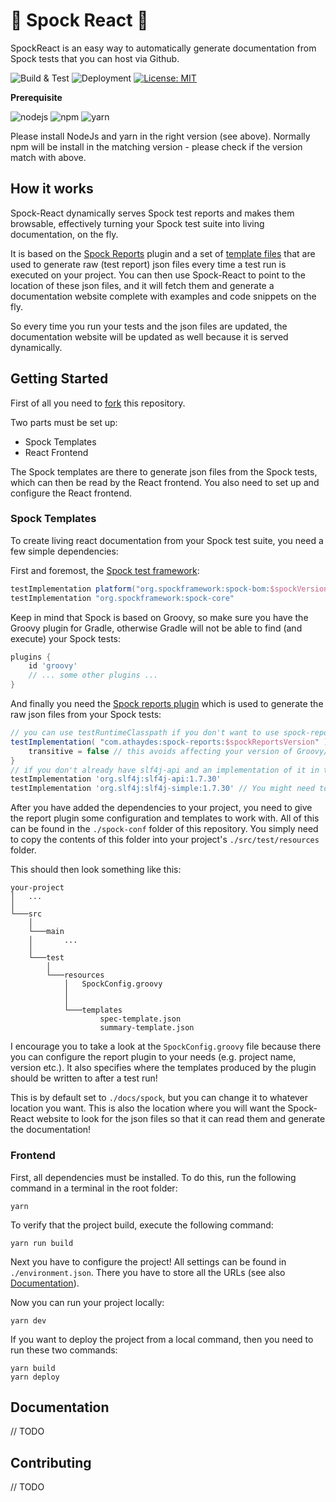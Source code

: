 # 🖖 Spock React 🖖

SpockReact is an easy way to automatically generate documentation from Spock tests that you can host via Github.

![Build & Test](https://github.com/Sonatai/spock-react/actions/workflows/build.yaml/badge.svg) ![Deployment](https://github.com/Sonatai/spock-react/actions/workflows/deploy.yaml/badge.svg) [![License: MIT](https://img.shields.io/badge/License-MIT-yellow.svg)](https://opensource.org/licenses/MIT)

**Prerequisite**

![nodejs](https://img.shields.io/badge/NodeJs-21.6.1-green) ![npm](https://img.shields.io/badge/npm-10.2.4-green) ![yarn](https://img.shields.io/badge/yarn-3.6.4-green)

Please install NodeJs and yarn in the right version (see above). Normally npm will be install in the matching version - please check if the version match with above.

## How it works

Spock-React dynamically serves Spock test reports and makes them browsable, effectively turning your Spock test suite into living documentation, on the fly.

It is based on the [Spock Reports](https://github.com/renatoathaydes/spock-reports) plugin and a set of [template files](spock-conf/templates) that are used to generate raw (test report) json files every time a test run is executed on your project. You can then use Spock-React to point to the location of these json files, and it will fetch them and generate a documentation website complete with examples and code snippets on the fly.

So every time you run your tests and the json files are updated, the documentation website will be updated as well because it is served dynamically.

## Getting Started

First of all you need to [fork](https://docs.github.com/en/get-started/quickstart/fork-a-repo?tool=cli&platform=windows) this repository.

Two parts must be set up:

-   Spock Templates
-   React Frontend

The Spock templates are there to generate json files from the Spock tests, which can then be read by the React frontend. You also need to set up and configure the React frontend.

### Spock Templates

To create living react documentation from your Spock test suite, you need a few simple dependencies:

First and foremost, the [Spock test framework](https://github.com/spockframework/spock):

```groovy
testImplementation platform("org.spockframework:spock-bom:$spockVersion")
testImplementation "org.spockframework:spock-core"
```

Keep in mind that Spock is based on Groovy, so make sure you have the Groovy plugin for Gradle, otherwise Gradle will not be able to find (and execute) your Spock tests:

```groovy
plugins {
    id 'groovy'
    // ... some other plugins ...
}
```

And finally you need the [Spock reports plugin](https://github.com/renatoathaydes/spock-reports) which is used to generate the raw json files from your Spock tests:

```groovy
// you can use testRuntimeClasspath if you don't want to use spock-report-specific features in your Specs
testImplementation( "com.athaydes:spock-reports:$spockReportsVersion" ) {
    transitive = false // this avoids affecting your version of Groovy/Spock
}
// if you don't already have slf4j-api and an implementation of it in the classpath, add this! (needed for reports)
testImplementation 'org.slf4j:slf4j-api:1.7.30'
testImplementation 'org.slf4j:slf4j-simple:1.7.30' // You might need to adjust the version for spock-reports...
```

After you have added the dependencies to your project, you need to give the report plugin some configuration and templates to work with. All of this can be found in the `./spock-conf` folder of this repository. You simply need to copy the contents of this folder into your project's `./src/test/resources` folder.

This should then look something like this:

```
your-project
│   ...
│
└───src
    │
    └───main
    │       ...
    │
    └───test
        │
        └───resources
            │   SpockConfig.groovy
            │
            │
            └───templates
                    spec-template.json
                    summary-template.json

```

I encourage you to take a look at the `SpockConfig.groovy` file because there you can configure the report plugin to your needs (e.g. project name, version etc.). It also specifies where the templates produced by the plugin should be written to after a test run!

This is by default set to `./docs/spock`, but you can change it to whatever location you want. This is also the location where you will want the Spock-React website to look for the json files so that it can read them and generate the documentation!

### Frontend

First, all dependencies must be installed. To do this, run the following command in a terminal in the root folder:

```yarn
yarn
```

To verify that the project build, execute the following command:

```yarn
yarn run build
```

Next you have to configure the project! All settings can be found in `./environment.json`. There you have to store all the URLs (see also [Documentation](https://github.com/Sonatai/spock-react#documentation)).

Now you can run your project locally:

```yarn
yarn dev
```

If you want to deploy the project from a local command, then you need to run these two commands:

```yarn
yarn build
yarn deploy
```

## Documentation

// TODO

## Contributing

// TODO
